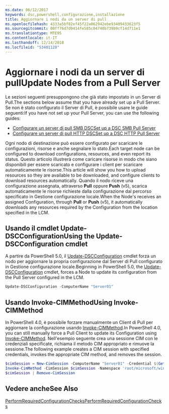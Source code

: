 ```yaml
---
ms.date: 06/12/2017
keywords: dsc,powershell,configurazione,installazione
title: Aggiornare i nodi da un server di pull
ms.openlocfilehash: 4333a5bf82ef45f22a062942ebe93409433623f5
ms.sourcegitcommit: 00ff76d7d9414fe585c04740b739b9cf14d711e1
ms.translationtype: MTE95
ms.contentlocale: it-IT
ms.lasthandoff: 12/14/2018
ms.locfileid: "53401128"
---
```

# <a name="update-nodes-from-a-pull-server"></a><span data-ttu-id="b2974-103">Aggiornare i nodi da un server di pull</span><span class="sxs-lookup"><span data-stu-id="b2974-103">Update Nodes from a Pull Server</span></span>

<span data-ttu-id="b2974-104">Le sezioni seguenti presuppongono che già stato impostato in un Server di Pull.</span><span class="sxs-lookup"><span data-stu-id="b2974-104">The sections below assume that you have already set up a Pull Server.</span></span> <span data-ttu-id="b2974-105">Se non è stato configurato il Server di Pull, è possibile usare le guide seguenti:</span><span class="sxs-lookup"><span data-stu-id="b2974-105">If you have not set up your Pull Server, you can use the following guides:</span></span>

- [<span data-ttu-id="b2974-106">Configurare un server di pull SMB DSC</span><span class="sxs-lookup"><span data-stu-id="b2974-106">Set up a DSC SMB Pull Server</span></span>](pullServerSmb.md)
- [<span data-ttu-id="b2974-107">Configurare un server di pull HTTP DSC</span><span class="sxs-lookup"><span data-stu-id="b2974-107">Set up a DSC HTTP Pull Server</span></span>](pullServer.md)

<span data-ttu-id="b2974-108">Ogni nodo di destinazione può essere configurato per scaricare le configurazioni, risorse e anche segnalare lo stato.</span><span class="sxs-lookup"><span data-stu-id="b2974-108">Each target node can be configured to download configurations, resources, and even report its status.</span></span> <span data-ttu-id="b2974-109">Questo articolo illustrerà come caricare risorse in modo che siano disponibili per essere scaricato e configurare i client per scaricare automaticamente le risorse.</span><span class="sxs-lookup"><span data-stu-id="b2974-109">This article will show you how to upload resources so they are available to be downloaded, and configure clients to download resources automatically.</span></span> <span data-ttu-id="b2974-110">Quando il nodo riceve una configurazione assegnata, attraverso **Pull** oppure **Push** (v5), scarica automaticamente le risorse richieste dalla configurazione dal percorso specificato in Gestione configurazione locale.</span><span class="sxs-lookup"><span data-stu-id="b2974-110">When the Node's receives an assigned Configuration, through **Pull** or **Push** (v5), it automatically downloads any resources required by the Configuration from the location specified in the LCM.</span></span>

## <a name="using-the-update-dscconfiguration-cmdlet"></a><span data-ttu-id="b2974-111">Usando il cmdlet Update-DSCConfiguration</span><span class="sxs-lookup"><span data-stu-id="b2974-111">Using the Update-DSCConfiguration cmdlet</span></span>

<span data-ttu-id="b2974-112">A partire da PowerShell 5.0, il [Update-DSCConfiguration](/powershell/module/psdesiredstateconfiguration/update-dscconfiguration) cmdlet forza un nodo per aggiornare la propria configurazione dal Server di Pull configurato in Gestione configurazione locale.</span><span class="sxs-lookup"><span data-stu-id="b2974-112">Beginning in PowerShell 5.0, the [Update-DSCConfiguration](/powershell/module/psdesiredstateconfiguration/update-dscconfiguration) cmdlet, forces a Node to update its configuration from the Pull Server configured in the LCM.</span></span>

```powershell
Update-DSCConfiguration -ComputerName "Server01"
```

## <a name="using-invoke-cimmethod"></a><span data-ttu-id="b2974-113">Usando Invoke-CIMMethod</span><span class="sxs-lookup"><span data-stu-id="b2974-113">Using Invoke-CIMMethod</span></span>

<span data-ttu-id="b2974-114">In PowerShell 4.0, è possibile forzare manualmente un Client di Pull per aggiornare la configurazione usando [Invoke-CIMMethod](/powershell/module/cimcmdlets/invoke-cimmethod).</span><span class="sxs-lookup"><span data-stu-id="b2974-114">In PowerShell 4.0, you can still manually force a Pull Client to update its Configuration using [Invoke-CIMMethod](/powershell/module/cimcmdlets/invoke-cimmethod).</span></span> <span data-ttu-id="b2974-115">Nell'esempio seguente crea una sessione CIM con le credenziali specificate, richiama il metodo CIM appropriato e rimuove la sessione.</span><span class="sxs-lookup"><span data-stu-id="b2974-115">The following example creates a CIM session with specified credentials, invokes the appropriate CIM method, and removes the session.</span></span>

```powershell
$cimSession = New-CimSession -ComputerName "Server01" -Credential $(Get-Credential)
Invoke-CimMethod -CimSession $cimSession -Namespace 'root/microsoft/windows/desiredstateconfiguration' -Class 'MSFT_DscLocalConfigurationManager' -MethodName 'PerformRequiredConfigurationChecks' -Arguments @{ 'Flags' = [uint32]1 } -Verbose
$cimSession | Remove-CimSession
```

## <a name="see-also"></a><span data-ttu-id="b2974-116">Vedere anche</span><span class="sxs-lookup"><span data-stu-id="b2974-116">See Also</span></span>

[<span data-ttu-id="b2974-117">PerformRequiredConfigurationChecks</span><span class="sxs-lookup"><span data-stu-id="b2974-117">PerformRequiredConfigurationChecks</span></span>](/powershell/dsc/msft-dsclocalconfigurationmanager-performrequiredconfigurationchecks)
